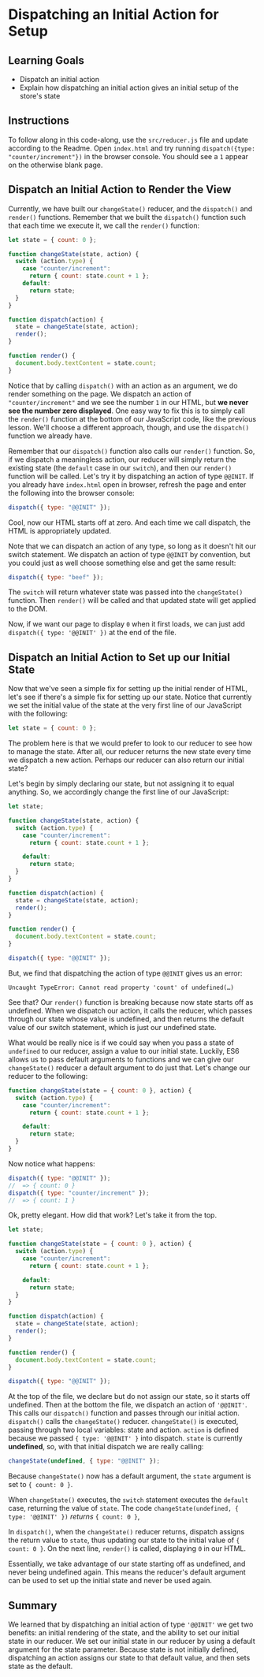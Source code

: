 # Dispatching an Initial Action for Setup

## Learning Goals

- Dispatch an initial action
- Explain how dispatching an initial action gives an initial setup of the store's state

## Instructions

To follow along in this code-along, use the `src/reducer.js` file and update
according to the Readme. Open `index.html` and try running 
`dispatch({type: "counter/increment"})` in the browser console. You should see 
a `1` appear on the otherwise blank page.

## Dispatch an Initial Action to Render the View

Currently, we have built our `changeState()` reducer, and the `dispatch()` and
`render()` functions. Remember that we built the `dispatch()` function such that
each time we execute it, we call the `render()` function:

```javascript
let state = { count: 0 };

function changeState(state, action) {
  switch (action.type) {
    case "counter/increment":
      return { count: state.count + 1 };
    default:
      return state;
  }
}

function dispatch(action) {
  state = changeState(state, action);
  render();
}

function render() {
  document.body.textContent = state.count;
}
```

Notice that by calling `dispatch()` with an action as an argument, we do render
something on the page. We dispatch an action of `"counter/increment"` and we see
the number `1` in our HTML, but **we never see the number zero displayed**. One
easy way to fix this is to simply call the `render()` function at the bottom of
our JavaScript code, like the previous lesson. We'll choose a different
approach, though, and use the `dispatch()` function we already have.

Remember that our `dispatch()` function also calls our `render()` function. So,
if we dispatch a meaningless action, our reducer will simply return the existing
state (the `default` case in our `switch`), and then our `render()` function
will be called. Let's try it by dispatching an action of type `@@INIT`. If you
already have `index.html` open in browser, refresh the page and enter the
following into the browser console:

```javascript
dispatch({ type: "@@INIT" });
```

Cool, now our HTML starts off at zero. And each time we call dispatch, the HTML
is appropriately updated.

Note that we can dispatch an action of any type, so long as it doesn't hit our
switch statement. We dispatch an action of type `@@INIT` by convention, but you
could just as well choose something else and get the same result:

```javascript
dispatch({ type: "beef" });
```

The `switch` will return whatever state was passed into the `changeState()`
function. Then `render()` will be called and that updated state will get applied
to the DOM.

Now, if we want our page to display `0` when it first loads, we can just add
`dispatch({ type: '@@INIT' })` at the end of the file.

## Dispatch an Initial Action to Set up our Initial State

Now that we've seen a simple fix for setting up the initial render of HTML,
let's see if there's a simple fix for setting up our state. Notice that
currently we set the initial value of the state at the very first line of our
JavaScript with the following:

```js
let state = { count: 0 };
```

The problem here is that we would prefer to look to our reducer to see how to
manage the state. After all, our reducer returns the new state every time we
dispatch a new action. Perhaps our reducer can also return our initial state?

Let's begin by simply declaring our state, but not assigning it to equal
anything. So, we accordingly change the first line of our JavaScript:

```javascript
let state;
```

```javascript
function changeState(state, action) {
  switch (action.type) {
    case "counter/increment":
      return { count: state.count + 1 };

    default:
      return state;
  }
}

function dispatch(action) {
  state = changeState(state, action);
  render();
}

function render() {
  document.body.textContent = state.count;
}

dispatch({ type: "@@INIT" });
```

But, we find that dispatching the action of type `@@INIT` gives us an error:

```text
Uncaught TypeError: Cannot read property 'count' of undefined(…)
```

See that? Our `render()` function is breaking because now state starts off as
undefined. When we dispatch our action, it calls the reducer, which passes
through our state whose value is undefined, and then returns the default value
of our switch statement, which is just our undefined state.

What would be really nice is if we could say when you pass a state of
`undefined` to our reducer, assign a value to our initial state. Luckily, ES6
allows us to pass default arguments to functions and we can give our
`changeState()` reducer a default argument to do just that. Let's change our
reducer to the following:

```javascript
function changeState(state = { count: 0 }, action) {
  switch (action.type) {
    case "counter/increment":
      return { count: state.count + 1 };

    default:
      return state;
  }
}
```

Now notice what happens:

```javascript
dispatch({ type: "@@INIT" });
//  => { count: 0 }
dispatch({ type: "counter/increment" });
//  => { count: 1 }
```

Ok, pretty elegant. How did that work? Let's take it from the top.

```javascript
let state;

function changeState(state = { count: 0 }, action) {
  switch (action.type) {
    case "counter/increment":
      return { count: state.count + 1 };

    default:
      return state;
  }
}

function dispatch(action) {
  state = changeState(state, action);
  render();
}

function render() {
  document.body.textContent = state.count;
}

dispatch({ type: "@@INIT" });
```

At the top of the file, we declare but do not assign our state, so it starts off
undefined. Then at the bottom the file, we dispatch an action of `'@@INIT'`.
This calls our `dispatch()` function and passes through our initial action.
`dispatch()` calls the `changeState()` reducer. `changeState()` is executed,
passing through two local variables: state and action. `action` is defined
because we passed `{ type: '@@INIT' }` into dispatch. `state` is currently
**undefined**, so, with that initial dispatch we are really calling:

```js
changeState(undefined, { type: "@@INIT" });
```

Because `changeState()` now has a default argument, the `state` argument is set to
`{ count: 0 }`.

When `changeState()` executes, the `switch` statement executes the `default`
case, returning the value of `state`. The code
`changeState(undefined, { type: '@@INIT' })` _returns_ `{ count: 0 }`,

In `dispatch()`, when the `changeState()` reducer returns, dispatch assigns the
return value to `state`, thus updating our state to the initial value of
`{ count: 0 }`. On the next line, `render()` is called, displaying `0` in our
HTML.

Essentially, we take advantage of our state starting off as undefined, and never
being undefined again. This means the reducer's default argument can be used to
set up the initial state and never be used again.

## Summary

We learned that by dispatching an initial action of type `'@@INIT'` we get two
benefits: an initial rendering of the state, and the ability to set our initial
state in our reducer. We set our initial state in our reducer by using a default
argument for the state parameter. Because state is not initially defined,
dispatching an action assigns our state to that default value, and then sets
state as the default.

